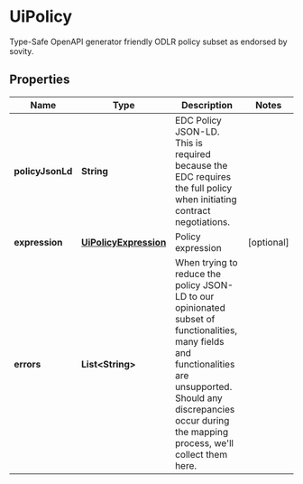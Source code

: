 

# UiPolicy

Type-Safe OpenAPI generator friendly ODLR policy subset as endorsed by sovity.

## Properties

| Name | Type | Description | Notes |
|------------ | ------------- | ------------- | -------------|
|**policyJsonLd** | **String** | EDC Policy JSON-LD. This is required because the EDC requires the full policy when initiating contract negotiations. |  |
|**expression** | [**UiPolicyExpression**](UiPolicyExpression.md) | Policy expression |  [optional] |
|**errors** | **List&lt;String&gt;** | When trying to reduce the policy JSON-LD to our opinionated subset of functionalities, many fields and functionalities are unsupported. Should any discrepancies occur during the mapping process, we&#39;ll collect them here. |  |



